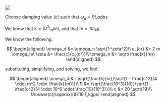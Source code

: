 ![](!imgdir/screenshot_XvNrFWNRlEhMw9Wl.png)

Choose damping value ($c$) such that $\omega_d=9 !_radps$

We know that $k=10^3 !_npm$, and that $m=10!_kg$

We know the following:

$$
\begin{aligned}
    \omega_d &= \omega_n \sqrt{1-\zeta^2}\\
    c_{cr} &= 2 m \omega_n\\
    \zeta &= \frac{c}{c_{cr}}\\
    \omega_n &= \sqrt{\frac{k}{m}}
\end{aligned}
$$

substituting, simplifying, and solving, we find:

$$
\begin{aligned}
    \omega_d &= \sqrt{\frac{k}{m}}\sqrt{1 - \frac{c^2}{4 \cdot m^2 \cdot \frac{k}{m}}}\\
    9 &= \sqrt{\frac{10^3}{10}}\sqrt{1 - \frac{c^2}{4 \cdot 10^6 \cdot \frac{10}{10^3}}}\\
    c &= 20 \sqrt{19}\\
    !Answer(c)(\approx)(87.18 !_kgps)
\end{aligned}
$$